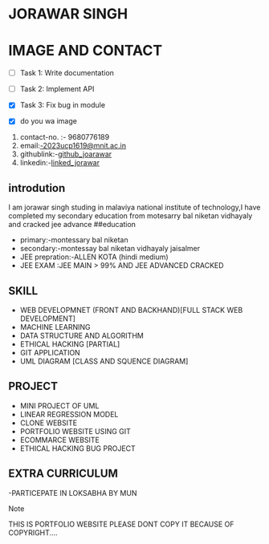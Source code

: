 # JORAWAR SINGH
# IMAGE AND CONTACT
- [ ] Task 1: Write documentation
- [ ] Task 2: Implement API
- [x] Task 3: Fix bug in module

-[x] do you wa image
1. contact-no. :- 9680776189
2. email:-2023ucp1619@mnit.ac.in
3. githublink:-[github_joarawar](https://github.com/Jorawarsinghbhati/resume/edit/main/markdown.md)
4. linkedin:-[linked_jorawar](https://github.com/Jorawarsinghbhati/resume/edit/main/markdown.md)

## introdution
I am  jorawar singh studing in malaviya national institute of technology,I have completed my secondary education from motesarry bal niketan vidhayaly and cracked jee advance 
##education
- primary:-montessary bal niketan
- secondary:-montessay bal niketan vidhayaly jaisalmer
- JEE prepration:-ALLEN KOTA (hindi medium)
- JEE EXAM :JEE MAIN > 99% AND JEE ADVANCED CRACKED 
## SKILL 
- WEB DEVELOPMNET (FRONT AND BACKHAND)[FULL STACK WEB DEVELOPMENT]
- MACHINE LEARNING 
- DATA STRUCTURE AND ALGORITHM 
- ETHICAL HACKING [PARTIAL]
- GIT APPLICATION
- UML DIAGRAM [CLASS AND SQUENCE DIAGRAM]
## PROJECT
- MINI PROJECT OF UML
- LINEAR REGRESSION MODEL
- CLONE WEBSITE
- PORTFOLIO WEBSITE USING GIT
- ECOMMARCE WEBSITE
- ETHICAL HACKING BUG PROJECT
## EXTRA CURRICULUM 
-PARTICEPATE IN LOKSABHA BY MUN
> [!NOTE]
> THIS IS PORTFOLIO WEBSITE PLEASE DONT COPY IT BECAUSE OF COPYRIGHT....

